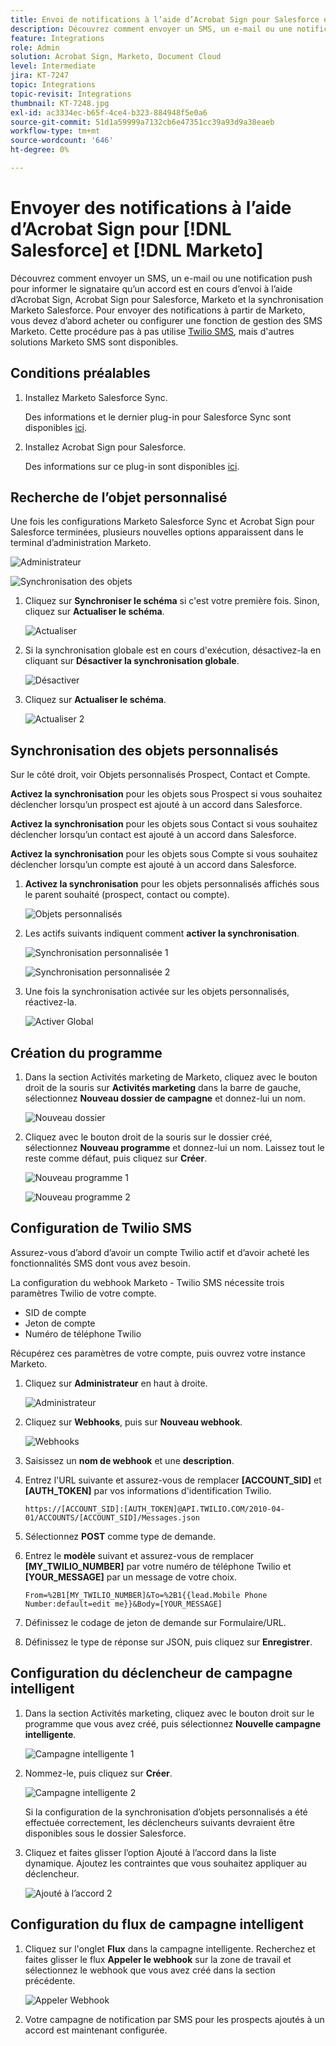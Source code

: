 ```yaml
---
title: Envoi de notifications à l’aide d’Acrobat Sign pour Salesforce et Marketo
description: Découvrez comment envoyer un SMS, un e-mail ou une notification push pour informer le signataire qu’un accord est en cours d’envoi.
feature: Integrations
role: Admin
solution: Acrobat Sign, Marketo, Document Cloud
level: Intermediate
jira: KT-7247
topic: Integrations
topic-revisit: Integrations
thumbnail: KT-7248.jpg
exl-id: ac3334ec-b65f-4ce4-b323-884948f5e0a6
source-git-commit: 51d1a59999a7132cb6e47351cc39a93d9a38eaeb
workflow-type: tm+mt
source-wordcount: '646'
ht-degree: 0%

---
```


# Envoyer des notifications à l’aide d’Acrobat Sign pour [!DNL Salesforce] et [!DNL Marketo]

Découvrez comment envoyer un SMS, un e-mail ou une notification push pour informer le signataire qu’un accord est en cours d’envoi à l’aide d’Acrobat Sign, Acrobat Sign pour Salesforce, Marketo et la synchronisation Marketo Salesforce. Pour envoyer des notifications à partir de Marketo, vous devez d’abord acheter ou configurer une fonction de gestion des SMS Marketo. Cette procédure pas à pas utilise [Twilio SMS](https://launchpoint.marketo.com/twilio/twilio-sms-for-marketo/), mais d&#39;autres solutions Marketo SMS sont disponibles.

## Conditions préalables

1. Installez Marketo Salesforce Sync.

   Des informations et le dernier plug-in pour Salesforce Sync sont disponibles [ici](https://experienceleague.adobe.com/docs/marketo/using/product-docs/crm-sync/salesforce-sync/understanding-the-salesforce-sync.html).

1. Installez Acrobat Sign pour Salesforce.

   Des informations sur ce plug-in sont disponibles [ici](https://helpx.adobe.com/ca/sign/using/salesforce-integration-installation-guide.html).

## Recherche de l’objet personnalisé

Une fois les configurations Marketo Salesforce Sync et Acrobat Sign pour Salesforce terminées, plusieurs nouvelles options apparaissent dans le terminal d’administration Marketo.

![Administrateur](assets/adminTab.png)

![Synchronisation des objets](assets/salesforceAdmin.png)

1. Cliquez sur **Synchroniser le schéma** si c&#39;est votre première fois. Sinon, cliquez sur **Actualiser le schéma**.

   ![Actualiser](assets/refreshSchema1.png)

1. Si la synchronisation globale est en cours d&#39;exécution, désactivez-la en cliquant sur **Désactiver la synchronisation globale**.

   ![Désactiver](assets/disableGlobal.png)

1. Cliquez sur **Actualiser le schéma**.

   ![Actualiser 2](assets/refreshSchema2.png)

## Synchronisation des objets personnalisés

Sur le côté droit, voir Objets personnalisés Prospect, Contact et Compte.

**Activez la synchronisation** pour les objets sous Prospect si vous souhaitez déclencher lorsqu’un prospect est ajouté à un accord dans Salesforce.

**Activez la synchronisation** pour les objets sous Contact si vous souhaitez déclencher lorsqu’un contact est ajouté à un accord dans Salesforce.

**Activez la synchronisation** pour les objets sous Compte si vous souhaitez déclencher lorsqu’un compte est ajouté à un accord dans Salesforce.

1. **Activez la synchronisation** pour les objets personnalisés affichés sous le parent souhaité (prospect, contact ou compte).

   ![Objets personnalisés](assets/customObjects.png)

1. Les actifs suivants indiquent comment **activer la synchronisation**.

   ![Synchronisation personnalisée 1](assets/customObjectSync1.png)

   ![Synchronisation personnalisée 2](assets/customObjectSync2.png)

1. Une fois la synchronisation activée sur les objets personnalisés, réactivez-la.

   ![Activer Global](assets/enableGlobal.png)

## Création du programme

1. Dans la section Activités marketing de Marketo, cliquez avec le bouton droit de la souris sur **Activités marketing** dans la barre de gauche, sélectionnez **Nouveau dossier de campagne** et donnez-lui un nom.

   ![Nouveau dossier](assets/newFolder.png)

1. Cliquez avec le bouton droit de la souris sur le dossier créé, sélectionnez **Nouveau programme** et donnez-lui un nom. Laissez tout le reste comme défaut, puis cliquez sur **Créer**.

   ![Nouveau programme 1](assets/newProgram1.png)

   ![Nouveau programme 2](assets/newProgram2.png)

## Configuration de Twilio SMS

Assurez-vous d’abord d’avoir un compte Twilio actif et d’avoir acheté les fonctionnalités SMS dont vous avez besoin.

La configuration du webhook Marketo - Twilio SMS nécessite trois paramètres Twilio de votre compte.

- SID de compte
- Jeton de compte
- Numéro de téléphone Twilio

Récupérez ces paramètres de votre compte, puis ouvrez votre instance Marketo.

1. Cliquez sur **Administrateur** en haut à droite.

   ![Administrateur](assets/adminTab.png)

1. Cliquez sur **Webhooks**, puis sur **Nouveau webhook**.

   ![Webhooks](assets/webhooks.png)

1. Saisissez un **nom de webhook** et une **description**.

1. Entrez l&#39;URL suivante et assurez-vous de remplacer **[ACCOUNT_SID]** et **[AUTH_TOKEN]** par vos informations d&#39;identification Twilio.

   ```
   https://[ACCOUNT_SID]:[AUTH_TOKEN]@API.TWILIO.COM/2010-04-01/ACCOUNTS/[ACCOUNT_SID]/Messages.json
   ```

1. Sélectionnez **POST** comme type de demande.

1. Entrez le **modèle** suivant et assurez-vous de remplacer **[MY_TWILIO_NUMBER]** par votre numéro de téléphone Twilio et **[YOUR_MESSAGE]** par un message de votre choix.

   ```
   From=%2B1[MY_TWILIO_NUMBER]&To=%2B1{{lead.Mobile Phone Number:default=edit me}}&Body=[YOUR_MESSAGE]
   ```

1. Définissez le codage de jeton de demande sur Formulaire/URL.

1. Définissez le type de réponse sur JSON, puis cliquez sur **Enregistrer**.

## Configuration du déclencheur de campagne intelligent

1. Dans la section Activités marketing, cliquez avec le bouton droit sur le programme que vous avez créé, puis sélectionnez **Nouvelle campagne intelligente**.

   ![Campagne intelligente 1](assets/smartCampaign1.png)

1. Nommez-le, puis cliquez sur **Créer**.

   ![Campagne intelligente 2](assets/smartCampaign3.png)

   Si la configuration de la synchronisation d’objets personnalisés a été effectuée correctement, les déclencheurs suivants devraient être disponibles sous le dossier Salesforce.

1. Cliquez et faites glisser l’option Ajouté à l’accord dans la liste dynamique. Ajoutez les contraintes que vous souhaitez appliquer au déclencheur.

   ![Ajouté à l’accord 2](assets/addedToAgreement2.png)

## Configuration du flux de campagne intelligent

1. Cliquez sur l&#39;onglet **Flux** dans la campagne intelligente. Recherchez et faites glisser le flux **Appeler le webhook** sur la zone de travail et sélectionnez le webhook que vous avez créé dans la section précédente.

   ![Appeler Webhook](assets/callWebhook.png)

1. Votre campagne de notification par SMS pour les prospects ajoutés à un accord est maintenant configurée.

